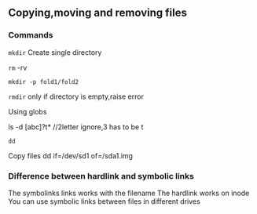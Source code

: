 ## Copying,moving and removing files
### Commands
`mkdir`
  Create single directory

`rm` -rv 

`mkdir -p fold1/fold2`

`rmdir` only if directory is empty,raise error

 Using globs

ls -d [abc]?t*   //2letter ignore,3 has to be t
 
 `dd`

Copy files dd if=/dev/sd1 of=/sda1.img

### Difference between hardlink and symbolic links

The symbolinks links works with the filename
The hardlink works on inode
You can use symbolic links between files in different drives

